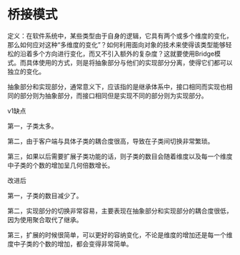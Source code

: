 # 桥接模式

定义：在软件系统中，某些类型由于自身的逻辑，它具有两个或多个维度的变化，那么如何应对这种“多维度的变化”？如何利用面向对象的技术来使得该类型能够轻松的沿着多个方向进行变化，而又不引入额外的复杂度？这就要使用Bridge模式。而具体使用的方式，则是将抽象部分与他们的实现部分分离，使得它们都可以独立的变化。

抽象部分和实现部分，通常意义下，应该指的是继承体系中，接口相同而实现也相同的部分则为抽象部分，而接口相同但是实现不同的部分则为实现部分。
 
v1缺点

第一，子类太多。

第二，由于客户端与具体子类的耦合度很高，导致在子类间切换非常繁琐。

第三，如果以后需要扩展子类功能的话，则子类的数目会随着维度以及每一个维度中子类的个数的增加呈几何倍数增长。 


改进后

第一，子类的数目减少了。

第二，实现部分的切换非常容易，主要表现在抽象部分和实现部分的耦合度很低，因为使用聚合取代了继承。

第三，扩展的时候很简单，可以更好的容纳变化，不论是维度的增加还是每一个维度中子类的个数的增加，都会变得非常简单。
